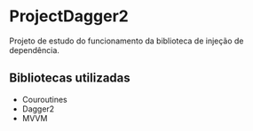 # ProjectDagger2

Projeto de estudo do funcionamento da biblioteca de injeção de dependência.

<h2>Bibliotecas utilizadas</h2>

- Couroutines
- Dagger2
- MVVM

